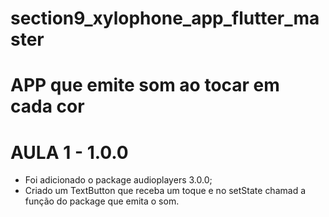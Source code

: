 # section9_xylophone_app_flutter_master
# APP que emite som ao tocar em cada cor

# AULA 1 - 1.0.0
- Foi adicionado o package audioplayers 3.0.0;
- Criado um TextButton que receba um toque e no setState chamad a função do package que emita o som.